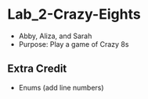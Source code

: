 # Lab_2-Crazy-Eights
- Abby, Aliza, and Sarah
- Purpose: Play a game of Crazy 8s

## Extra Credit
- Enums (add line numbers)

